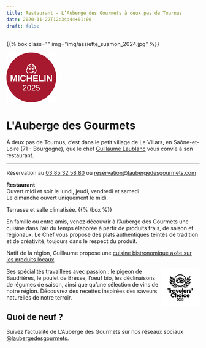 ```yaml
---
title: Restaurant - L’Auberge des Gourmets à deux pas de Tournus
date: 2020-11-22T12:34:44+01:00
draft: false
---
```

{{% box class="" img="img/assiette_suamon_2024.jpg" %}}


<a href="https://guide.michelin.com/en/bourgogne-franche-comte/le-villars/restaurant/l-auberge-des-gourmets" target="_blank"><img src="img/label_michelin_2025.svg" alt="Guide Michelin - Bib Gourmand : nos meilleurs rapports qualité-prix" style="width:15vw;min-width:90px;max-width:130px;margin:0;"/></a>

# L'Auberge des Gourmets

À deux pas de Tournus, c’est dans le petit village de Le Villars, en Saône-et-Loire (71 - Bourgogne), que le chef [Guillaume Laublanc](/guillaume-laublanc) vous convie à son restaurant.


<hr>

Réservation au [03 85 32 58 80](tel:0033385325880) ou [reservation@laubergedesgourmets.com](mailto:reservation@laubergedesgourmets.com?subject=R%C3%A9servation%20au%20restaurant&body=Bonjour%20Guillaume%2C%0D%0A%0D%0ANous%20souhaitons%20r%C3%A9server%20pour%20X%20personnes%0D%0APour%20la%20date%20suivante%20%3A%0D%0A%C3%80%20l'heure%20suivante%20%3A%0D%0A%0D%0A%C3%80%20propos%2C%20nous%20avons%20les%20besoins%20sp%C3%A9cifiques%20suivants%20comme%20allergies%2C%20terrasse%2C%20animaux%20de%20compagnie%2C%20...%3A%0D%0A%0D%0AMerci.%0D%0A%0D%0A%0D%0A)

**Restaurant**<br/>
Ouvert midi et soir le lundi, jeudi, vendredi et samedi<br/>
Le dimanche ouvert uniquement le midi.

Terrasse et salle climatisée.
{{% /box %}}


<p>En famille ou entre amis, venez découvrir à l’Auberge des Gourmets une cuisine dans l’air du temps élaborée à partir de produits frais, de saison et régionaux. Le Chef vous propose des plats authentiques teintés de tradition et de créativité, toujours dans le respect du produit.
</p>

Natif de la région, Guillaume propose une [cuisine bistronomique axée sur les produits locaux](/carte-menu/).

<p><a href="https://www.tripadvisor.com/Restaurant_Review-g1940685-d2236223-Reviews-L_Auberge_des_Gourmets-Le_Villars_Saone_et_Loire_Bourgogne_Franche_Comte.html" target="_blank"><img src="img/tc_2023.gif" align="right" width="20%"/></a>Ses spécialités travaillées avec passion : le pigeon de Baudrières, le poulet de Bresse, l’oeuf bio, les déclinaisons de légumes de saison, ainsi que qu’une sélection de vins de notre région.
Découvrez des recettes inspirées des saveurs naturelles de notre terroir.</p>

## Quoi de neuf ?

Suivez l’actualité de L’Auberge des Gourmets sur nos réseaux sociaux [@laubergedesgourmets](https://www.instagram.com/laubergedesgourmets). 